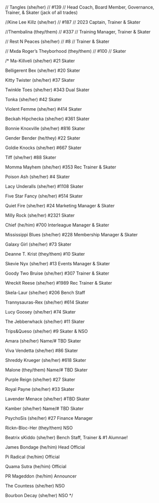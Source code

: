 
//  Tangles (she/her)
// #139
// Head Coach, Board Member, Governance, Trainer, & Skater (jack of all trades)


//Kine Lee Killz (she/her)
// #187
// 2023 Captain, Trainer & Skater


//Thembalina (they/them)
// #337
// Training Manager, Trainer & Skater


// Rest N Peaces (she/her)
// #8
// Trainer & Skater


//   Mxda Roger’s Theyborhood (they/them)
// #100
//   Skater


/*
Ma-Killveli (she/her)
#21
Skater

Belligerent Bex (she/her)
#20
Skater

Kitty Twister (she/her)
#37
Skater

Twinkle Toes (she/her)
#343
Dual Skater

Tonka (she/her)
#42
Skater

Violent Femme (she/her)
#414
Skater

Beckah Hipchecka (she/her)
#361
Skater

Bonnie Knoxville (she/her)
#816
Skater

Gender Bender (he/they)
#22
Skater

Goldie Knocks (she/her)
#667
Skater

Tiff (she/her)
#88
Skater

Momma Mayhem (she/her)
#353
Rec Trainer & Skater

Poison Ash (she/her)
#4
Skater

Lacy Underalls (she/her)
#1108
Skater

Five Star Fancy (she/her)
#514
Skater

Quiet Fire (she/her)
#24
Marketing Manager & Skater

Milly Rock (she/her)
#2321
Skater

Chief (he/him)
#700
Interleague Manager & Skater

Mississippi Blues (she/her)
#228
Membership Manager & Skater

Galaxy Girl (she/her)
#73
Skater

Deanne T. Krist (they/them)
#10
Skater

Skevie Nyx (she/her)
#13
Events Manager & Skater

Goody Two Bruise (she/her)
#307
Trainer & Skater

Wreckit Reese (she/her)
#1989
Rec Trainer & Skater

Skela-Laur (she/her)
#206
Bench Staff

Trannysauras-Rex (she/her)
#614
Skater

Lucy Goosey (she/her)
#74
Skater

The Jebberwhack (she/her)
#11
Skater

Trips&Queso (she/her)
#9
Skater & NSO

Amara (she/her)
Name/# TBD
Skater

Viva Vendetta (she/her)
#86
Skater

Shreddy Krueger (she/her)
#618
Skater

Malone (they/them)
Name/# TBD
Skater

Purple Reign (she/her)
#27
Skater

Royal Payne (she/her)
#33
Skater

Lavender Menace (she/her)
#TBD
Skater

Kamber (she/her)
Name/# TBD
Skater

PsychoSis (she/her)
#27
Finance Manager

Rickn-Bloc-Her (they/them)
NSO

Beatrix sKiddo (she/her)
Bench Staff, Trainer & #1 Alumnae!

James Bondage (he/him)
Head Official

Pi Radical (he/him)
Official

Quama Sutra (he/him)
Official

PR Mageddon (he/him)
Announcer

The Countess (she/her)
NSO

Bourbon Decay (she/her)
NSO
*/